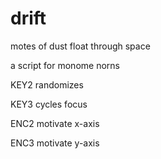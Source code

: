 # drift
motes of dust float through space 

a script for monome norns

KEY2 randomizes

KEY3 cycles focus

ENC2 motivate x-axis

ENC3 motivate y-axis